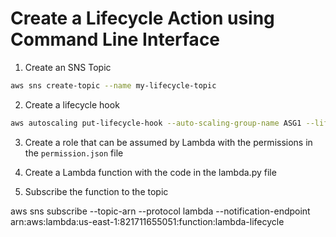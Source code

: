 # Create a Lifecycle Action using Command Line Interface

1. Create an SNS Topic

```bash
aws sns create-topic --name my-lifecycle-topic
```

2. Create a lifecycle hook

```bash
aws autoscaling put-lifecycle-hook --auto-scaling-group-name ASG1 --lifecycle-hook-name my-lifecycle-hook --lifecycle-transition autoscaling:EC2_INSTANCE_TERMINATING --notification-target-arn <sns-topic-arn> --role-arn arn:aws:iam::821711655051:role/aws-service-role/autoscaling.amazonaws.com/AWSServiceRoleForAutoScaling --heartbeat-timeout 300
```

3. Create a role that can be assumed by Lambda with the permissions in the `permission.json` file

4. Create a Lambda function with the code in the lambda.py file

5. Subscribe the function to the topic

aws sns subscribe --topic-arn <sns-topic-arn> --protocol lambda --notification-endpoint arn:aws:lambda:us-east-1:821711655051:function:lambda-lifecycle

